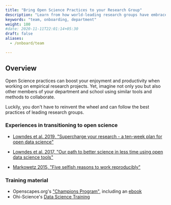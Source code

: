 ```yaml
---
title: "Bring Open Science Practices to your Research Group"
description: "Learn from how world-leading research groups have embraced open science practices to re-think the way they work on research projects."
keywords: "team, onboarding, department"
weight: 100
#date: 2020-11-11T22:01:14+05:30
draft: false
aliases:
  - /onboard/team

---
```


## Overview

Open Science practices can boost your enjoyment and productivity when working on empirical research projects. Yet, imagine not only you but also other members of your department and school using similar tools and methods to collaborate.

Luckily, you don't have to reinvent the wheel and can follow the best practices of leading research groups.

### Experiences in transitioning to open science

- [Lowndes et al. 2019, "Supercharge your research - a ten-week plan for open data science"](https://doi.org/10.1038/d41586-019-03335-4)

- [Lowndes et al. 2017, "Our path to better science in less time using open data science tools"](https://www.nature.com/articles/s41559-017-0160)

- [Markowetz 2015, "Five selfish reasons to work reproducibly"](https://genomebiology.biomedcentral.com/articles/10.1186/s13059-015-0850-7)

### Training material

- Openscapes.org's ["Champions Program"](https://www.openscapes.org/champions/), including an [ebook](https://openscapes.github.io/series)
- Ohi-Science's [Data Science Training](http://ohi-science.org/data-science-training/)
